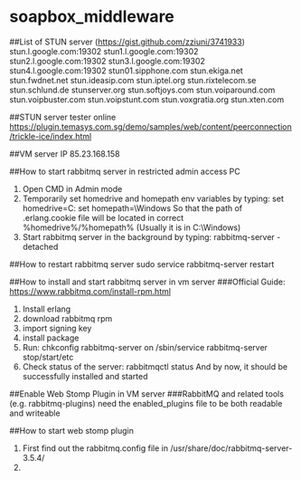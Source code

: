 # soapbox_middleware

##List of STUN server (https://gist.github.com/zziuni/3741933)
stun.l.google.com:19302
stun1.l.google.com:19302
stun2.l.google.com:19302
stun3.l.google.com:19302
stun4.l.google.com:19302
stun01.sipphone.com
stun.ekiga.net
stun.fwdnet.net
stun.ideasip.com
stun.iptel.org
stun.rixtelecom.se
stun.schlund.de
stunserver.org
stun.softjoys.com
stun.voiparound.com
stun.voipbuster.com
stun.voipstunt.com
stun.voxgratia.org
stun.xten.com

##STUN server tester online
https://plugin.temasys.com.sg/demo/samples/web/content/peerconnection/trickle-ice/index.html

##VM server IP
85.23.168.158

##How to start rabbitmq server in restricted admin access PC
1. Open CMD in Admin mode
2. Temporarily set homedrive and homepath env variables by typing: 
    set homedrive=C:
	set homepath=\Windows
   So that the path of .erlang.cookie file will be located in correct %homedrive%/%homepath% (Usually it is in C:\Windows)
3. Start rabbitmq server in the background by typing:
	rabbitmq-server -detached

##How to restart rabbitmq server
sudo service rabbitmq-server restart
	
##How to install and start rabbitmq server in vm server
###Official Guide: https://www.rabbitmq.com/install-rpm.html
1. Install erlang
2. download rabbitmq rpm
3. import signing key
4. install package
5. Run: chkconfig rabbitmq-server on
        /sbin/service rabbitmq-server stop/start/etc
6. Check status of the server: rabbitmqctl status
   And by now, it should be successfully installed and started

##Enable Web Stomp Plugin in VM server
###RabbitMQ and related tools (e.g. rabbitmq-plugins) need the enabled_plugins file to be 
both readable and writeable

##How to start web stomp plugin
1. First find out the rabbitmq.config file in /usr/share/doc/rabbitmq-server-3.5.4/
2. 
   